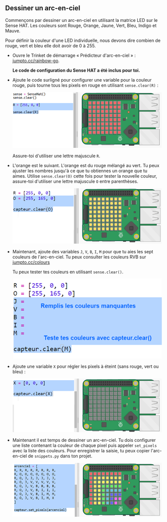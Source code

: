 ## Dessiner un arc-en-ciel

Commençons par dessiner un arc-en-ciel en utilisant la matrice LED sur le Sense HAT. Les couleurs sont Rouge, Orange, Jaune, Vert, Bleu, Indigo et Mauve.

Pour définir la couleur d'une LED individuelle, nous devons dire combien de rouge, vert et bleu elle doit avoir de 0 à 255.

+ Ouvre le Trinket de démarrage « Prédicteur d'arc-en-ciel » : <a href="http://jumpto.cc/rainbow-go" target="_blank">jumpto.cc/rainbow-go</a>.
    
    **Le code de configuration du Sense HAT a été inclus pour toi.**

+ Ajoute le code surligné pour configurer une variable pour la couleur rouge, puis tourne tous les pixels en rouge en utilisant `sense.clear(R)` :
    
    ![captures d'écran](images/rainbow-red.png)
    
    Assure-toi d'utiliser une lettre majuscule `R`.

+ L'orange est le suivant. L'orange est du rouge mélangé au vert. Tu peux ajuster les nombres jusqu'à ce que tu obtiennes un orange que tu aimes. Utilise `sense.clear(O)` cette fois pour tester la nouvelle couleur, assure-toi d'utiliser une lettre majuscule `O` entre parenthèses.
    
    ![capture d'écran](images/rainbow-orange.png)

+ Maintenant, ajoute des variables `J`, `V`, `B`, `I`, `M` pour que tu aies les sept couleurs de l'arc-en-ciel. Tu peux consulter les couleurs RVB sur <a href="http://jumpto.cc/colours" target="_blank">jumpto.cc/colours</a>
    
    Tu peux tester tes couleurs en utilisant `sense.clear()`.
    
    ![capture d'écran](images/rainbow-colours.png)

+ Ajoute une variable `X` pour régler les pixels à éteint (sans rouge, vert ou bleu) :
    
    ![capture d'écran](images/rainbow-off.png)

+ Maintenant il est temps de dessiner un arc-en-ciel. Tu dois configurer une liste contenant la couleur de chaque pixel puis appeler `set_pixels` avec la liste des couleurs. Pour enregistrer la saisie, tu peux copier l'arc-en-ciel de `snippets.py` dans ton projet.
    
    ![capture d'écran](images/rainbow-rainbow.png)